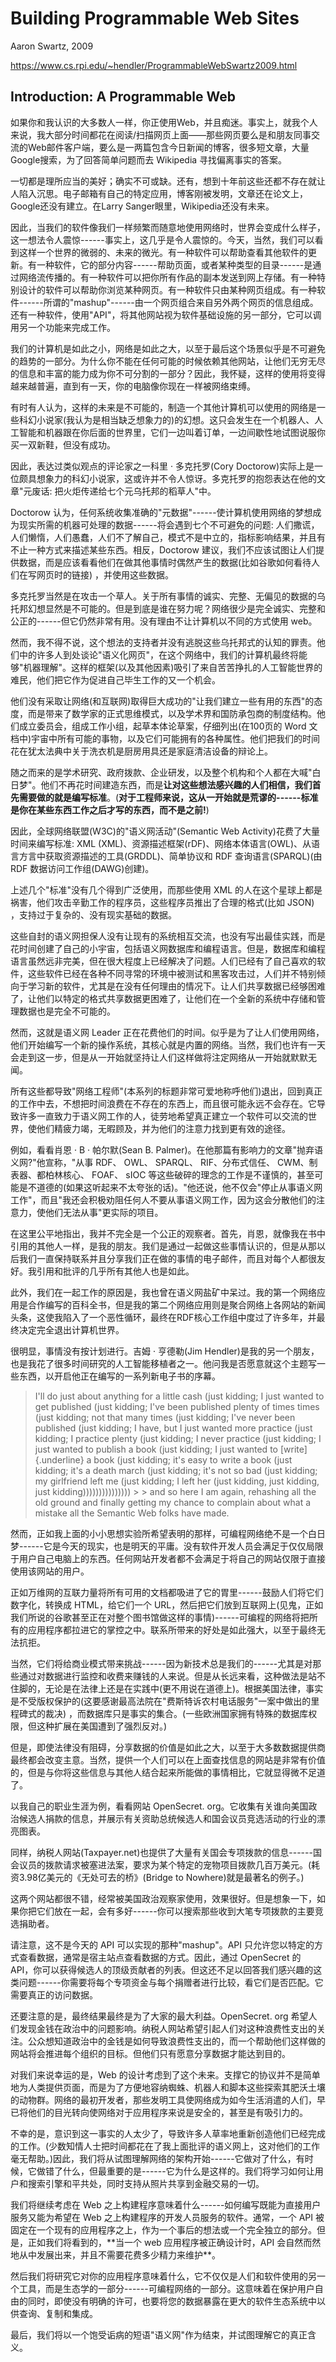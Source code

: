 # Building Programmable Web Sites

Aaron Swartz, 2009

https://www.cs.rpi.edu/~hendler/ProgrammableWebSwartz2009.html

## Introduction: A Programmable Web

如果你和我认识的大多数人一样，你正使用Web，并且痴迷。事实上，就我个人来说，我大部分时间都花在阅读/扫描网页上面——那些网页要么是和朋友同事交流的Web邮件客户端，要么是一两篇包含今日新闻的博客，很多短文章，大量Google搜索，为了回答简单问题而去 Wikipedia 寻找偏离事实的答案。

一切都是理所应当的美好；确实不可或缺。还有，想到十年前这些还都不存在就让人陷入沉思。电子邮箱有自己的特定应用，博客刚被发明，文章还在论文上，Google还没有建立。在Larry Sanger眼里，Wikipedia还没有未来。

因此，当我们的软件像我们一样频繁而随意地使用网络时，世界会变成什么样子，这一想法令人震惊------事实上，这几乎是令人震惊的。今天，当然，我们可以看到这样一个世界的微弱的、未来的微光。有一种软件可以帮助查看其他软件的更新。有一种软件，它的部分内容------帮助页面，或者某种类型的目录------是通过网络流传播的。有一种软件可以把你所有作品的副本发送到网上存储。有一种特别设计的软件可以帮助你浏览某种网页。有一种软件只由某种网页组成。有一种软件------所谓的"mashup"------由一个网页组合来自另外两个网页的信息组成。还有一种软件，使用"API"，将其他网站视为软件基础设施的另一部分，它可以调用另一个功能来完成工作。

我们的计算机是如此之小，网络是如此之大，以至于最后这个场景似乎是不可避免的趋势的一部分。为什么你不能在任何可能的时候依赖其他网站，让他们无穷无尽的信息和丰富的能力成为你不可分割的一部分？因此，我怀疑，这样的使用将变得越来越普遍，直到有一天，你的电脑像你现在一样被网络束缚。

有时有人认为，这样的未来是不可能的，制造一个其他计算机可以使用的网络是一些科幻小说家(我认为是相当缺乏想象力的)的幻想。这只会发生在一个机器人、人工智能和机器跟在你后面的世界里，它们一边叫着订单，一边间歇性地试图说服你买一双新鞋，但没有成功。

因此，表达过类似观点的评论家之一科里 · 多克托罗(Cory
Doctorow)实际上是一位颇具想象力的科幻小说家，这或许并不令人惊讶。多克托罗的抱怨表达在他的文章"元废话:
把火炬传递给七个元乌托邦的稻草人"中。

Doctorow
认为，任何系统收集准确的"元数据"------使计算机使用网络的梦想成为现实所需的机器可处理的数据------将会遇到七个不可避免的问题:
人们撒谎，人们懒惰，人们愚蠢，人们不了解自己，模式不是中立的，指标影响结果，并且有不止一种方式来描述某些东西。相反，Doctorow
建议，我们不应该试图让人们提供数据，而是应该看看他们在做其他事情时偶然产生的数据(比如谷歌如何看待人们在写网页时的链接)
，并使用这些数据。

多克托罗当然是在攻击一个草人。关于所有事情的诚实、完整、无偏见的数据的乌托邦幻想显然是不可能的。但是到底是谁在努力呢？网络很少是完全诚实、完整和公正的------但它仍然非常有用。没有理由不让计算机以不同的方式使用
web。

然而，我不得不说，这个想法的支持者并没有逃脱这些乌托邦式的认知的罪责。他们中的许多人到处谈论"语义化网页"，在这个网络中，我们的计算机最终将能够"机器理解"。这样的框架(以及其他因素)吸引了来自苦苦挣扎的人工智能世界的难民，他们把它作为促进自己毕生工作的又一个机会。

他们没有采取让网络(和互联网)取得巨大成功的"让我们建立一些有用的东西"的态度，而是带来了数学家的正式思维模式，以及学术界和国防承包商的制度结构。他们成立委员会，组成工作小组，起草本体论草案，仔细列出(在100页的
Word
文档中)宇宙中所有可能的事物，以及它们可能拥有的各种属性。他们把我们的时间花在犹太法典中关于洗衣机是厨房用具还是家庭清洁设备的辩论上。

随之而来的是学术研究、政府拨款、企业研发，以及整个机构和个人都在大喊"白日梦"。他们不再花时间建造东西，而是**让对这些想法感兴趣的人们相信，我们首先需要做的就是编写标准**。(**对于工程师来说，这从一开始就是荒谬的------标准是你在某些东西工作之后才写的东西，而不是之前!**)

因此，全球网络联盟(W3C)的"语义网活动"(Semantic Web
Activity)花费了大量时间来编写标准: XML
(XML)、资源描述框架(rDF)、网络本体语言(OWL)、从语言方言中获取资源描述的工具(GRDDL)、简单协议和
RDF 查询语言(SPARQL)(由 RDF 数据访问工作组(DAWG)创建)。

上述几个"标准"没有几个得到广泛使用，而那些使用 XML
的人在这个星球上都是祸害，他们攻击辛勤工作的程序员，这些程序员推出了合理的格式(比如
JSON) ，支持过于复杂的、没有现实基础的数据。

这些自封的语义网担保人没有让现有的系统相互交流，也没有写出最佳实践，而是花时间创建了自己的小宇宙，包括语义网数据库和编程语言。但是，数据库和编程语言虽然远非完美，但在很大程度上已经解决了问题。人们已经有了自己喜欢的软件，这些软件已经在各种不同寻常的环境中被测试和黑客攻击过，人们并不特别倾向于学习新的软件，尤其是在没有任何理由的情况下。让人们共享数据已经够困难了，让他们以特定的格式共享数据更困难了，让他们在一个全新的系统中存储和管理数据也是完全不可能的。

然而，这就是语义网 Leader
正在花费他们的时间。似乎是为了让人们使用网络，他们开始编写一个新的操作系统，其核心就是内置的网络。当然，我们也许有一天会走到这一步，但是从一开始就坚持让人们这样做将注定网络从一开始就默默无闻。

所有这些都导致"网络工程师"(本系列的标题非常可爱地称呼他们)退出，回到真正的工作中去，不想把时间浪费在不存在的东西上，而且很可能永远不会存在。它导致许多一直致力于语义网工作的人，徒劳地希望真正建立一个软件可以交流的世界，使他们精疲力竭，无暇顾及，并为他们的注意力找到更有效的途径。

例如，看看肖恩 · B · 帕尔默(Sean B.
Palmer)。在他那篇有影响力的文章"抛弃语义网?"他宣称，"从事 RDF、 OWL、
SPARQL、 RIF、分布式信任、 CWM、制表器、都柏林核心、 FOAF、 sIOC
等这些破碎的理念的工作是不谨慎的，甚至可能是不道德的(如果这听起来不太夸张的话)。"他还说，他不仅会"停止从事语义网工作"，而且"我还会积极劝阻任何人不要从事语义网工作，因为这会分散他们的注意力，使他们无法从事"更实际的项目。

在这里公平地指出，我并不完全是一个公正的观察者。首先，肖恩，就像我在书中引用的其他人一样，是我的朋友。我们是通过一起做这些事情认识的，但是从那以后我们一直保持联系并且分享我们正在做的事情的电子邮件，而且对每个人都很友好。我引用和批评的几乎所有其他人也是如此。

此外，我们在一起工作的原因是，我也曾在语义网盐矿中呆过。我的第一个网络应用是合作编写的百科全书，但是我的第二个网络应用则是聚合网络上各网站的新闻头条，这使我陷入了一个恶性循环，最终在RDF核心工作组中度过了许多年，并最终决定完全退出计算机世界。

很明显，事情没有按计划进行。吉姆 · 亨德勒(Jim
Hendler)是我的另一个朋友，也是我花了很多时间研究的人工智能移植者之一。他问我是否愿意就这个主题写一些东西，以开启他正在编写的一系列新电子书的序幕。

> I\'ll do just about anything for a little cash (just kidding; I just
wanted to get published (just kidding; I\'ve been published plenty of
times times (just kidding; not that many times (just kidding; I\'ve
never been published (just kidding; I have, but I just wanted more
practice (just kidding; I practice plenty (just kidding; I never
practice (just kidding; I just wanted to publish a book (just kidding; I
just wanted to [write]{.underline} a book (just kidding; it\'s easy to
write a book (just kidding; it\'s a death march (just kidding; it\'s not
so bad (just kidding; my girlfriend left me (just kidding; I left her
(just kidding, just kidding, just kidding))))))))))))))) \> \> and so
here I am again, rehashing all the old ground and finally getting my
chance to complain about what a mistake all the Semantic Web folks have
made.

然而，正如我上面的小小思想实验所希望表明的那样，可编程网络绝不是一个白日梦------它是今天的现实，也是明天的平庸。没有软件开发人员会满足于仅仅局限于用户自己电脑上的东西。任何网站开发者都不会满足于将自己的网站仅限于直接使用该网站的用户。

正如万维网的互联力量将所有可用的文档都吸进了它的胃里------鼓励人们将它们数字化，转换成
HTML，给它们一个
URL，然后把它们放到互联网上(见鬼，正如我们所说的谷歌甚至正在对整个图书馆做这样的事情)------可编程的网络将把所有的应用程序都拉进它的掌控之中。联系所带来的好处是如此强大，以至于最终无法抗拒。

当然，它们将给商业模式带来挑战------因为新技术总是我们的------尤其是对那些通过对数据进行监控和收费来赚钱的人来说。但是从长远来看，这种做法是站不住脚的，无论是在法律上还是在实践中(更不用说在道德上)。根据美国法律，事实是不受版权保护的(这要感谢最高法院在"费斯特诉农村电话服务"一案中做出的里程碑式的裁决)
，而数据库只是事实的集合。(一些欧洲国家拥有特殊的数据库权限，但这种扩展在美国遭到了强烈反对。)

但是，即使法律没有阻碍，分享数据的价值是如此之大，以至于大多数数据提供商最终都会改变主意。当然，提供一个人们可以在上面查找信息的网站是非常有价值的，但是与你将这些信息与其他人结合起来所能做的事情相比，它就显得微不足道了。

以我自己的职业生涯为例，看看网站 OpenSecret.
org。它收集有关谁向美国政治候选人捐款的信息，并展示有关资助总统候选人和国会议员竞选活动的行业的漂亮图表。

同样，纳税人网站(Taxpayer.net)也提供了大量有关国会专项拨款的信息------国会议员的拨款请求被塞进法案，要求为某个特定的宠物项目拨款几百万美元。(耗资3.98亿美元的《无处可去的桥》(Bridge
to Nowhere)就是最著名的例子。)

这两个网站都很不错，经常被美国政治观察家使用，效果很好。但是想象一下，如果你把它们放在一起，会有多好------你可以搜索那些收到大笔专项拨款的主要竞选捐助者。

请注意，这不是今天的 API 可以实现的那种"mashup"。API
只允许您以特定的方式查看数据，通常是宿主站点查看数据的方式。因此，通过
OpenSecret 的
API，你可以获得候选人的顶级贡献者的列表。但这还不足以回答我们感兴趣的这类问题------你需要将每个专项资金与每个捐赠者进行比较，看它们是否匹配。它需要真正的访问数据。

还要注意的是，最终结果最终是为了大家的最大利益。OpenSecret. org
希望人们发现金钱在政治中的问题影响。纳税人网站希望引起人们对这种浪费性支出的关注。公众想知道政治中的金钱是如何导致浪费性支出的，而一个帮助他们这样做的网站将会推进每个组织的目标。但他们只有愿意分享数据才能达到目的。

对我们来说幸运的是，Web
的设计考虑到了这个未来。支撑它的协议并不是简单地为人类提供页面，而是为了方便地容纳蜘蛛、机器人和脚本这些探索其肥沃土壤的动物群。网络的最初开发者，那些发明工具使网络成为如今生活消遣的人们，早已将他们的目光转向使网络对于应用程序来说是安全的，甚至是有吸引力的。

不幸的是，意识到这一事实的人太少了，导致许多人草率地重新创造他们已经完成的工作。(少数知情人士把时间都花在了我上面批评的语义网上，这对他们的工作毫无帮助。)因此，我们将从试图理解网络的架构开始------它做对了什么，有时候，它做错了什么，但最重要的是------它为什么是这样的。我们将学习如何让用户和搜索引擎和平共处，同时支持从照片共享到金融交易的一切。

我们将继续考虑在 Web
之上构建程序意味着什么------如何编写既能为直接用户服务又能为希望在 Web
之上构建程序的开发人员服务的软件。通常，一个 API
被固定在一个现有的应用程序之上，作为一个事后的想法或一个完全独立的部分。但是，正如我们将看到的，\*\*当一个
web 应用程序被正确设计时，API
会自然而然地从中发展出来，并且不需要花费多少精力来维护\*\*。

然后我们将研究它对你的应用程序意味着什么，它不仅仅是人们和软件使用的另一个工具，而是生态学的一部分------可编程网络的一部分。这意味着在保护用户自由的同时，即使没有明确的许可，也要将您的数据暴露在更大的软件生态系统中以供查询、复制和集成。

最后，我们将以一个饱受诟病的短语"语义网"作为结束，并试图理解它的真正含义。
